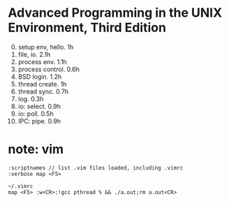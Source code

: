 # Advanced Programming in the UNIX Environment, Third Edition

0. setup env, hello. 1h
1. file, io. 2.1h
2. process env. 1.1h
3. process control. 0.6h
4. BSD login. 1.2h
5. thread create. 1h
6. thread sync. 0.7h
7. log. 0.3h
8. io: select. 0.9h
9. io: poll. 0.5h
10. IPC: pipe. 0.9h

# note: vim

~~~~
:scriptnames // list .vim files loaded, including .vimrc
:verbose map <F5>

~/.vimrc
map <F5> :w<CR>:!gcc pthread % && ./a.out;rm a.out<CR>
~~~~
